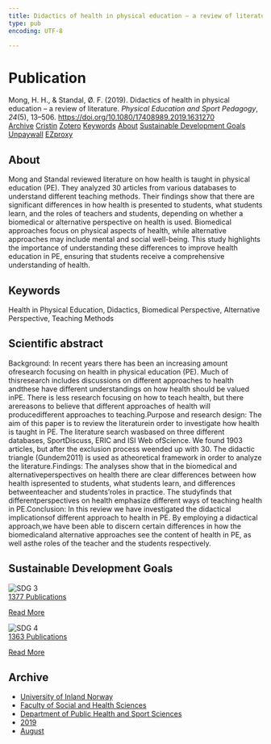 ```yaml
---
title: Didactics of health in physical education – a review of literature
type: pub
encoding: UTF-8

---
```

<h1>Publication</h1>
<article id="csl-bib-container-88PPKUDD" class="csl-bib-container">
  <div class="csl-bib-body"> <div class="csl-entry">Mong, H. H., &#38; Standal, Ø. F. (2019). Didactics of health in physical education – a review of literature. <i>Physical Education and Sport Pedagogy</i>, <i>24</i>(5), 13–506. <a href="https://doi.org/10.1080/17408989.2019.1631270">https://doi.org/10.1080/17408989.2019.1631270</a></div> </div>
  <div class="csl-bib-buttons">
    <a href="#taxonomy-article-88PPKUDD" alt="archive" class="csl-bib-button">Archive</a>
    <a href="https://app.cristin.no/results/show.jsf?id=1716162" alt="Cristin" class="csl-bib-button">Cristin</a>
    <a href="http://zotero.org/groups/5881554/items/88PPKUDD" alt="Zotero" class="csl-bib-button">Zotero</a>
    <a href="#keywords-article-88PPKUDD" alt="keywords" class="csl-bib-button">Keywords</a>
    <a href="#about-article-88PPKUDD" alt="about_pub" class="csl-bib-button">About</a>
    <a href="#sdg-article-88PPKUDD" alt="sdg" class="csl-bib-button">Sustainable Development Goals</a>
    <a href="https://doi.org/10.1080/17408989.2019.1631270" alt="Unpaywall" class="csl-bib-button">Unpaywall</a>
    <a href="https://doi.org/10.1080/17408989.2019.1631270" alt="EZproxy" class="csl-bib-button">EZproxy</a>
  </div>
  <div id="csl-bib-meta-container-88PPKUDD"></div>
</article>
<div id="csl-bib-meta-88PPKUDD" class="csl-bib-meta">
  <article id="about-article-88PPKUDD" class="about_pub-article">
    <h1>About</h1>
    Mong and Standal reviewed literature on how health is taught in physical education (PE). They analyzed 30 articles from various databases to understand different teaching methods. Their findings show that there are significant differences in how health is presented to students, what students learn, and the roles of teachers and students, depending on whether a biomedical or alternative perspective on health is used. Biomedical approaches focus on physical aspects of health, while alternative approaches may include mental and social well-being. This study highlights the importance of understanding these differences to improve health education in PE, ensuring that students receive a comprehensive understanding of health.
  </article>
  <article id="keywords-article-88PPKUDD" class="keywords-article">
    <h1>Keywords</h1>
    Health in Physical Education, Didactics, Biomedical Perspective, Alternative Perspective, Teaching Methods
  </article>
  <article id="abstract-article-88PPKUDD" class="abstract-article">
    <h1>Scientific abstract</h1>
    Background: In recent years there has been an increasing amount ofresearch focusing on health in physical education (PE). Much of thisresearch includes discussions on different approaches to health andthese have different understandings on how health should be valued inPE. There is less research focusing on how to teach health, but there arereasons to believe that different approaches of health will producedifferent approaches to teaching.Purpose and research design: The aim of this paper is to review the literaturein order to investigate how health is taught in PE. The literature search wasbased on three different databases, SportDiscuss, ERIC and ISI Web ofScience. We found 1903 articles, but after the exclusion process weended up with 30. The didactic triangle (Gundem2011) is used as atheoretical framework in order to analyze the literature.Findings: The analyses show that in the biomedical and alternativeperspectives on health there are clear differences between how health ispresented to students, what students learn, and differences betweenteacher and students’roles in practice. The studyfinds that differentperspectives on health emphasize different ways of teaching health in PE.Conclusion: In this review we have investigated the didactical implicationsof different approach to health in PE. By employing a didactical approach,we have been able to discern certain differences in how the biomedicaland alternative approaches see the content of health in PE, as well asthe roles of the teacher and the students respectively.
  </article>
  <article id="sdg-article-88PPKUDD" class="sdg-article">
    <h1>Sustainable Development Goals</h1>
    <div class="sdg-container"><div id="sdg3" class="sdg">
        <img src="{{< params subfolder >}}images/sdg/sdg03_en.png" class="image" alt="SDG 3">
        <div class="sdg-overlay">
          <a href="{{< params subfolder >}}en/archive/?sdg=3#archive" class="sdg-publication-count"><span>1377</span> Publications</a>
          <p><a href="https://sdgs.un.org/goals/goal3" class="sdg-read-more">Read More</a></p>
        </div>
      </div> <div id="sdg4" class="sdg">
        <img src="{{< params subfolder >}}images/sdg/sdg04_en.png" class="image" alt="SDG 4">
        <div class="sdg-overlay">
          <a href="{{< params subfolder >}}en/archive/?sdg=4#archive" class="sdg-publication-count"><span>1363</span> Publications</a>
          <p><a href="https://sdgs.un.org/goals/goal4" class="sdg-read-more">Read More</a></p>
        </div>
      </div></div>
  </article>
  <article id="taxonomy-article-88PPKUDD" class="taxonomy-article">
    <h1>Archive</h1>
    <ul>
      <li><a href="{{< params subfolder >}}en/archive/?key=3DCRN523">University of Inland Norway</a></li>
      <li><a href="{{< params subfolder >}}en/archive/?key=IDKFS3MX">Faculty of Social and Health Sciences</a></li>
      <li><a href="{{< params subfolder >}}en/archive/?key=FJXE3Z8X">Department of Public Health and Sport Sciences</a></li>
      <li><a href="{{< params subfolder >}}en/archive/?key=MXF6ZEHK">2019</a></li>
      <li><a href="{{< params subfolder >}}en/archive/?key=SKWSZKDK">August</a></li>
    </ul>
  </article>
</div>
